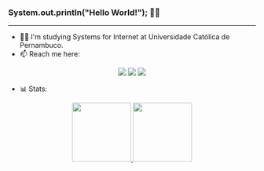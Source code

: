 ### System.out.println("Hello World!"); 👋🏼
<hr>

- 👨‍💻 I'm studying Systems for Internet at Universidade Católica de Pernambuco.
- 📫 Reach me here:

<div align="center">
<a href="https://www.linkedin.com/in/hamiltongomes-8/" ><img src="https://img.shields.io/badge/LinkedIn-0077B5?style=for-the-badge&logo=linkedin&logoColor=white"></a>
<a href="mailto:hamilton.gomes8@hotmail.com"><img src="https://img.shields.io/badge/Microsoft_Outlook-0078D4?style=for-the-badge&logo=microsoft-outlook&logoColor=white"></a>
<a href="https://www.instagram.com/hamilton.png/"><img src="https://img.shields.io/badge/Instagram-E4405F?style=for-the-badge&logo=instagram&logoColor=white"></a>
</div>

- 📊 Stats:
<div display=inline-block align=center>
<a href="https://github.com/Dev-Tary">
<img height="120em" src="https://github-readme-stats.vercel.app/api?username=Dev-Tary&show_icons=true&theme=chartreuse-dark&include_all_commits=true&count_private=true"/>
<img height="120em" src="https://github-readme-stats.vercel.app/api/top-langs/?username=hamiltonGomes&layout=compact&langs_count=7&theme=chartreuse-dark"/>
</div>
